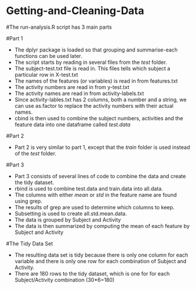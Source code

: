 # Getting-and-Cleaning-Data
#The run-analysis.R script has 3 main parts

#Part 1
* The dplyr package is loaded so that grouping and summarise-each functions can be used later.
* The script starts by reading in several files from the <i>test</i> folder.
* The subject-test.txt file is read in. This files tells which subject a particular row in X-test.txt
* The names of the features (or variables) is read in from features.txt
* The activity numbers are read in from y-test.txt
* The activity names are read in from activity-labels.txt
* Since activity-lables.txt has 2 columns, both a number and a string, we can use as.factor to replace the activity numbers with their actual names.
* cbind is then used to combine the subject numbers, activities and the feature data into one dataframe called <i>test.data</i>

#Part 2
* Part 2 is very similar to part 1, except that the <i>train</i> folder is used instead of the <i>test</i> folder.

#Part 3 
* Part 3 consists of several lines of code to combine the data and create the tidy dataset.
* rbind is used to combine test.data and train.data into all.data.
* The columns with either <i>mean</i> or <i>std</i> in the feature name are found using grep.
* The results of grep are used to determine which columns to keep.
* Subsetting is used to create all.std.mean.data.
* The data is grouped by Subject and Activity 
* The data is then summarized by computing the mean of each feature by Subject and Activity

#The Tidy Data Set
+ The resulting data set is tidy because there is only one column for each variable and there is only one row for each combination of Subject and Activity.
+ There are 180 rows to the tidy dataset, which is one for for each Subject/Activity combination (30*6=180)
